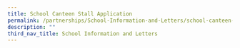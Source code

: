```yaml
---
title: School Canteen Stall Application
permalink: /partnerships/School-Information-and-Letters/school-canteen-stall-application/
description: ""
third_nav_title: School Information and Letters
---
```

